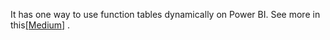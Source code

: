 It has one way to use function tables dynamically on Power BI.
See more in this[[Medium]](https://medium.com/@itairaest/one-dynamic-way-to-create-date-table-in-power-bi-using-sql-functions-9b463beb4445) .
